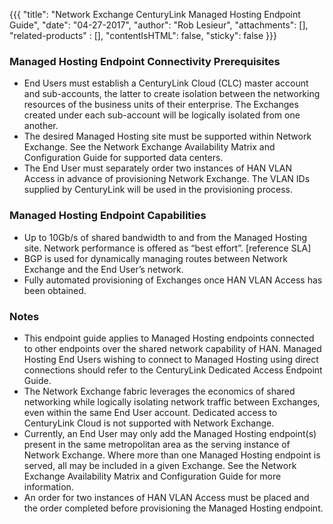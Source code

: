 {{{
  "title": "Network Exchange CenturyLink Managed Hosting Endpoint Guide",
  "date": "04-27-2017",
  "author": "Rob Lesieur",
  "attachments": [],
  "related-products" : [],
  "contentIsHTML": false,
  "sticky": false
}}}

### Managed Hosting Endpoint Connectivity Prerequisites

* End Users must establish a CenturyLink Cloud (CLC) master account and sub-accounts, the latter to create isolation between the networking resources of the business units of their enterprise. The Exchanges created under each sub-account will be logically isolated from one another.
* The desired Managed Hosting site must be supported within Network Exchange. See the Network Exchange Availability Matrix and Configuration Guide for supported data centers.
* The End User must separately order two instances of HAN VLAN Access in advance of provisioning Network Exchange. The VLAN IDs supplied by CenturyLink will be used in the provisioning process.

### Managed Hosting Endpoint Capabilities

* Up to 10Gb/s of shared bandwidth to and from the Managed Hosting site. Network performance is offered as “best effort”. [reference SLA]
* BGP is used for dynamically managing routes between Network Exchange and the End User’s network.
* Fully automated provisioning of Exchanges once HAN VLAN Access has been obtained.

### Notes

* This endpoint guide applies to Managed Hosting endpoints connected to other endpoints over the shared network capability of HAN. Managed Hosting End Users wishing to connect to Managed Hosting using direct connections should refer to the CenturyLink Dedicated Access Endpoint Guide.
* The Network Exchange fabric leverages the economics of shared networking while logically isolating network traffic between Exchanges, even within the same End User account. Dedicated access to CenturyLink Cloud is not supported with Network Exchange.
* Currently, an End User may only add the Managed Hosting endpoint(s) present in the same metropolitan area as the serving instance of Network Exchange. Where more than one Managed Hosting endpoint is served, all may be included in a given Exchange. See the Network Exchange Availability Matrix and Configuration Guide for more information.
* An order for two instances of HAN VLAN Access must be placed and the order completed before provisioning the Managed Hosting endpoint.
